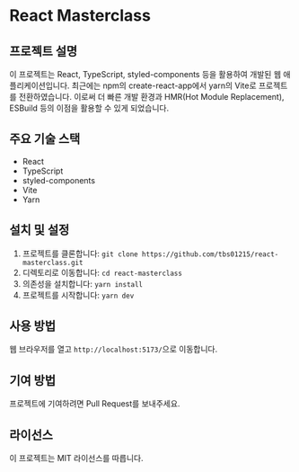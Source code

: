 # React Masterclass

## 프로젝트 설명

이 프로젝트는 React, TypeScript, styled-components 등을 활용하여 개발된 웹 애플리케이션입니다. 최근에는 npm의 create-react-app에서 yarn의 Vite로 프로젝트를 전환하였습니다. 이로써 더 빠른 개발 환경과 HMR(Hot Module Replacement), ESBuild 등의 이점을 활용할 수 있게 되었습니다.

## 주요 기술 스택

- React
- TypeScript
- styled-components
- Vite
- Yarn

## 설치 및 설정

1. 프로젝트를 클론합니다: `git clone https://github.com/tbs01215/react-masterclass.git`
2. 디렉토리로 이동합니다: `cd react-masterclass`
3. 의존성을 설치합니다: `yarn install`
4. 프로젝트를 시작합니다: `yarn dev`

## 사용 방법

웹 브라우저를 열고 `http://localhost:5173/`으로 이동합니다.

## 기여 방법

프로젝트에 기여하려면 Pull Request를 보내주세요.

## 라이선스

이 프로젝트는 MIT 라이선스를 따릅니다.
